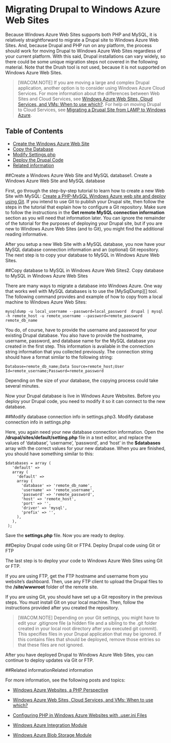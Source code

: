 ﻿<properties linkid="migrating-drupal-to-azure-websites" urlDisplayName="Migrating Drupal to Windows Azure Web Sites" pageTitle="Migrating Drupal to Windows Azure Web Sites" metaKeywords="Drupal, PHP, Web Sites" description="Migrate a Drupal PHP site to Windows Azure Web Sites." metaCanonical="" services="web-sites" documentationCenter="PHP" title="Migrating Drupal to Windows Azure Web Sites" authors=""  solutions="" writer="jroth" manager="paulettm" editor="mollybos"  />


# Migrating Drupal to Windows Azure Web Sites

Because Windows Azure Web Sites supports both PHP and MySQL, it is relatively straightforward to migrate a Drupal site to Windows Azure Web Sites. And, because Drupal and PHP run on any platform, the process should work for moving Drupal to Windows Azure Web Sites regardless of your current platform. With this said, Drupal installations can vary widely, so there could be some unique migration steps not covered in the following material. Note that the Drush tool is not used, because it is not supported on Windows Azure Web Sites.

> [WACOM.NOTE]
> If you are moving a large and complex Drupal application, another option is to consider using Windows Azure Cloud Services. For more information about the differences between Web Sites and Cloud Services, see <a href="http://go.microsoft.com/fwlink/?LinkId=310123">Windows Azure Web Sites, Cloud Services, and VMs: When to use which?</a>. For help on moving Drupal to Cloud Services, see <a href="http://blogs.msdn.com/b/brian_swan/archive/2012/03/19/azure-real-world-migrating-drupal-from-lamp-to-windows-azure.aspx">Migrating a Drupal Site from LAMP to Windows Azure</a>.

## Table of Contents

- [Create the Windows Azure Web Site][]
- [Copy the Database][]
- [Modify Settings.php][]
- [Deploy the Drupal Code][]
- [Related information][]
 
##<a name="create-siteanddb"></a><span class="short-header">Create a Windows Azure Web Site and MySQL database</span>1. Create a Windows Azure Web Site and MySQL database

First, go through the step-by-step tutorial to learn how to create a new Web Site with MySQL: [Create a PHP-MySQL Windows Azure web site and deploy using Git][]. If you intend to use Git to publish your Drupal site, then follow the steps in the tutorial that explain how to configure a Git repository. Make sure to follow the instructions in the **Get remote MySQL connection information** section as you will need that information later. You can ignore the remainder of the tutorial for the purposes of deploying your Drupal site, but if you are new to Windows Azure Web Sites (and to Git), you might find the additional reading informative.

After you setup a new Web Site with a MySQL database, you now have your MySQL database connection information and an (optional) Git repository. The next step is to copy your database to MySQL in Windows Azure Web Sites.

##<a name="copy-database"></a><span class="short-header">Copy database to MySQL in Windows Azure Web Sites</span>2. Copy database to MySQL in Windows Azure Web Sites

There are many ways to migrate a database into Windows Azure. One way that works well with MySQL databases is to use the [MySqlDump][] tool. The following command provides and example of how to copy from a local machine to Windows Azure Web Sites:

    mysqldump -u local_username --password=local_password  drupal | mysql -h remote_host -u remote_username --password=remote_password remote_db_name

You do, of course, have to provide the username and password for your existing Drupal database. You also have to provide the hostname, username, password, and database name for the MySQL database you created in the first step. This information is available in the connection string information that you collected previously. The connection string should have a format similar to the following string:

    Database=remote_db_name;Data Source=remote_host;User Id=remote_username;Password=remote_password

Depending on the size of your database, the copying process could take several minutes.

Now your Drupal database is live in Windows Azure Websites. Before you deploy your Drupal code, you need to modify it so it can connect to the new database.

##<a name="modify-settingsphp"></a><span class="short-header">Modify database connection info in settings.php</span>3. Modify database connection info in settings.php

Here, you again need your new database connection information. Open the **/drupal/sites/default/setting.php** file in a text editor, and replace the values of ‘database’, ‘username’, ‘password’, and ‘host’ in the **$databases** array with the correct values for your new database. When you are finished, you should have something similar to this:

    $databases = array (
       'default' => 
       array (
         'default' => 
         array (
           'database' => 'remote_db_name',
           'username' => 'remote_username',
           'password' => 'remote_password',
           'host' => 'remote_host',
           'port' => '',
           'driver' => 'mysql',
           'prefix' => '',
         ),
       ),
     );

Save the **settings.php** file. Now you are ready to deploy.

##<a name="deploy-drupalcode"></a><span class="short-header">Deploy Drupal code using Git or FTP</span>4. Deploy Drupal code using Git or FTP

The last step is to deploy your code to Windows Azure Web Sites using Git or FTP.

If you are using FTP, get the FTP hostname and username from you website’s dashboard. Then, use any FTP client to upload the Drupal files to the **/site/wwwroot** folder of the remote site.

If you are using Git, you should have set up a Git repository in the previous steps. You must install Git on your local machine. Then, follow the instructions provided after you created the repository.

> [WACOM.NOTE]
> Depending on your Git settings, you might have to edit your .gitignore file (a hidden file and a sibling to the .git folder created in your local root directory after you executed git commit). This specifies files in your Drupal application that may be ignored. If this contains files that should be deployed, remove those entries so that these files are not ignored.

After you have deployed Drupal to Windows Azure Web Sites, you can continue to deploy updates via Git or FTP.

##<a name="related-information"></a><span class="short-header">Related information</span>Related information

For more information, see the following posts and topics:

- [Windows Azure Websites, a PHP Perspective][]
- [Windows Azure Web Sites, Cloud Services, and VMs: When to use which?][]
- [Configuring PHP in Windows Azure Websites with .user.ini Files][]
- [Windows Azure Integration Module](https://drupal.org/project/azure_auth)
- [Windows Azure Blob Storage Module](https://drupal.org/project/azure_blob)

  [Create the Windows Azure Web Site]: #create-siteanddb
  [Copy the Database]: #copy-database
  [Modify Settings.php]: #modify-settingsphp
  [Deploy the Drupal Code]: #deploy-drupalcode
  [Related information]: #related-information
  [Create a PHP-MySQL Windows Azure web site and deploy using Git]: http://www.windowsazure.com/en-us/develop/php/tutorials/website-w-mysql-and-git/
  
  [Windows Azure Websites, a PHP Perspective]: http://blogs.msdn.com/b/silverlining/archive/2012/06/12/windows-azure-websites-a-php-perspective.aspx
  [Windows Azure Web Sites, Cloud Services, and VMs: When to use which?]: http://go.microsoft.com/fwlink/?LinkId=310123
  [Configuring PHP in Windows Azure Websites with .user.ini Files]: http://blogs.msdn.com/b/silverlining/archive/2012/07/10/configuring-php-in-windows-azure-websites-with-user-ini-files.aspx
  [Windows Azure Integration Module]: http://drupal.org/project/azure
